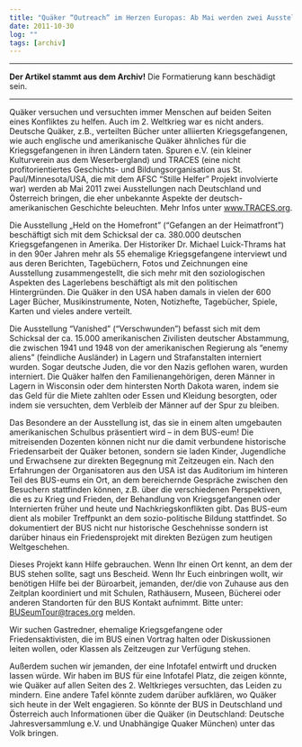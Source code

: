 ```yaml
---
title: "Quäker “Outreach” im Herzen Europas: Ab Mai werden zwei Ausstellungen Tausende erreichen"
date: 2011-10-30
log: ""
tags: [archiv]
---
```

<hr><b>Der Artikel stammt aus dem Archiv!</b> Die Formatierung kann beschädigt sein.<hr>

Quäker versuchen und versuchten immer Menschen auf beiden Seiten eines Konfliktes zu helfen. Auch im 2. Weltkrieg war es nicht anders. Deutsche Quäker, z.B., verteilten Bücher unter alliierten Kriegsgefangenen, wie auch englische und amerikanische Quäker ähnliches für die Kriegsgefangenen in ihren Ländern taten. Spuren e.V. (ein kleiner Kulturverein aus dem Weserbergland) und TRACES (eine nicht profitorientiertes Geschichts- und Bildungsorganisation aus St. Paul/Minnesota/USA, die mit dem AFSC “Stille Helfer” Projekt involvierte war) werden ab Mai 2011 zwei Ausstellungen nach Deutschland und Österreich bringen, die eher unbekannte Aspekte der deutsch-amerikanischen Geschichte beleuchten. Mehr Infos unter www.TRACES.org.
<!--break-->
Die Ausstellung „Held on the Homefront” (“Gefangen an der Heimatfront”) beschäftigt sich mit dem Schicksal der ca. 380.000 deutschen Kriegsgefangenen in Amerika. Der Historiker Dr. Michael Luick-Thrams hat in den 90er Jahren mehr als 55 ehemalige Kriegsgefangene interviewt und aus deren Berichten, Tagebüchern, Fotos und Zeichnungen eine Ausstellung zusammengestellt, die sich mehr mit den soziologischen Aspekten des Lagerlebens beschäftigt als mit den politischen Hintergründen. Die Quäker in den USA haben damals in vielen der 600 Lager Bücher, Musikinstrumente, Noten, Notizhefte, Tagebücher, Spiele, Karten und vieles andere verteilt.

Die Ausstellung “Vanished” (“Verschwunden”) befasst sich mit dem Schicksal der ca. 15.000 amerikanischen Zivilisten deutscher Abstammung, die zwischen 1941 und 1948 von der amerikanischen Regierung als “enemy aliens” (feindliche Ausländer) in Lagern und Strafanstalten interniert wurden. Sogar deutsche Juden, die vor den Nazis geflohen waren, wurden interniert. Die Quäker halfen den Familienangehörigen, deren Männer in Lagern in Wisconsin oder dem hintersten North Dakota waren, indem sie das Geld für die Miete zahlten oder Essen und Kleidung besorgten, oder indem sie versuchten, dem Verbleib der Männer auf der Spur zu bleiben. 

Das Besondere an der Ausstellung ist, das sie in einem alten umgebauten amerikanischen Schulbus präsentiert wird – in dem BUS-eum! Die mitreisenden Dozenten können nicht nur die damit verbundene historische Friedensarbeit der Quäker betonen, sondern sie laden Kinder, Jugendliche und Erwachsene zur direkten Begegnung mit Zeitzeugen ein. Nach den Erfahrungen der Organisatoren aus den USA ist das Auditorium im hinteren Teil des BUS-eums ein Ort, an dem bereichernde Gespräche zwischen den Besuchern stattfinden können, z.B. über die verschiedenen Perspektiven, die es zu Krieg und Frieden, der Behandlung von Kriegsgefangenen oder Internierten früher und heute und Nachkriegskonflikten gibt. Das BUS-eum dient als mobiler Treffpunkt an dem sozio-politische Bildung stattfindet. So dokumentiert der BUS nicht nur historische Geschehnisse sondern ist darüber hinaus ein Friedensprojekt mit direkten Bezügen zum heutigen Weltgeschehen.

Dieses Projekt kann Hilfe gebrauchen. Wenn Ihr einen Ort kennt, an dem der BUS stehen sollte, sagt uns Bescheid. Wenn Ihr Euch einbringen wollt, wir benötigen Hilfe bei der Büroarbeit, jemanden, der/die  von Zuhause aus den Zeitplan koordiniert und mit Schulen, Rathäusern, Museen, Bücherei oder anderen Standorten für den BUS Kontakt aufnimmt. Bitte unter: BUSeumTour@traces.org melden.

Wir suchen Gastredner, ehemalige Kriegsgefangene oder Friedensaktivisten, die im BUS einen Vortrag halten oder Diskussionen leiten wollen, oder Klassen als Zeitzeugen zur Verfügung stehen.

Außerdem suchen wir jemanden, der eine Infotafel entwirft und drucken lassen würde. Wir haben im BUS für eine Infotafel Platz, die zeigen könnte, wie Quäker auf allen Seiten des 2. Weltkrieges versuchten, das Leiden zu mindern. Eine andere Tafel könnte zudem darüber aufklären, wo Quäker sich heute in der Welt engagieren. So könnte der BUS in Deutschland und Österreich auch Informationen über die Quäker (in Deutschland: Deutsche Jahresversammlung e.V. und Unabhängige Quaker München) unter das Volk bringen.
